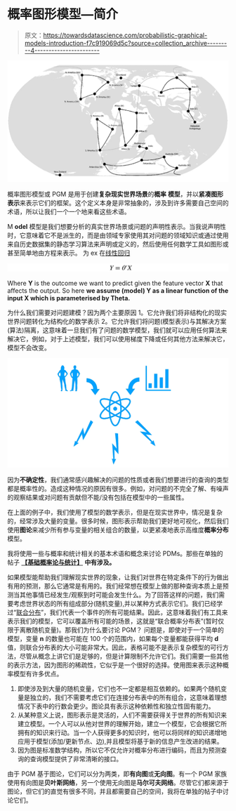 # 概率图形模型—简介

> 原文：<https://towardsdatascience.com/probabilistic-graphical-models-introduction-f7c919069d5c?source=collection_archive---------4----------------------->

![](img/ee650bba53ce16e94b5ec8538e8c09b9.png)

概率图形模型或 PGM 是用于创建**复杂现实世界场景**的**概率** **模型**，并以**紧凑图形表示**来表示它们的框架。这个定义本身是非常抽象的，涉及到许多需要自己空间的术语，所以让我们一个一个地来看这些术语。

M **odel** 模型是我们想要分析的真实世界场景或问题的声明性表示。当我说声明性时，它意味着它不是派生的，而是由领域专家使用其对问题的领域知识或通过使用来自历史数据集的静态学习算法来声明或定义的，然后使用任何数学工具如图形或甚至简单地由方程来表示。
为 ex 在[线性回归](https://medium.com/@paragradke/simple-linear-regression-2421076a5892)

![](img/d6868af7e270001233b80856b10dda76.png)

Where **Y** is the outcome we want to predict given the feature vector **X** that affects the output. So here **we assume (model) Y as a linear function of the input X which is parameterised by Theta.**

为什么我们需要对问题建模？因为两个主要原因
1。它允许我们将非结构化的现实世界问题转化为结构化的数学表示
2。它允许我们将问题(模型表示)与其解决方案(算法)隔离，这意味着一旦我们有了问题的数学模型，我们就可以应用任何算法来解决它，例如，对于上述模型，我们可以使用梯度下降或任何其他方法来解决它，模型不会改变。

![](img/90eb28fd6b864ab4263cd87e46a872ad.png)

因为**不确定性**，我们通常感兴趣解决的问题的性质或者我们想要进行的查询的类型都是概率性的。造成这种情况的原因有很多。例如，对问题的不完全了解、有噪声的观察结果或对问题有贡献但不能/没有包括在模型中的一些属性。

在上面的例子中，我们使用了模型的数学表示，但是在现实世界中，情况是复杂的，经常涉及大量的变量。很多时候，图形表示帮助我们更好地可视化，然后我们使用**图论**来减少所有参与变量的相关组合的数量，以更紧凑地表示高维度**概率分布**模型。

我将使用一些与概率和统计相关的基本术语和概念来讨论 PDMs。那些在单独的帖子 [**【基础概率论与统计】**](https://medium.com/@paragradke/basic-probability-theory-and-statistics-3105ab637213) **中有涉及。**

如果模型能帮助我们理解现实世界的现象，让我们对世界在特定条件下的行为做出有用的预测，那么它通常是有用的。我们经常想在模型上做的那种查询本质上是预测当其他事情已经发生/观察到时可能会发生什么。为了回答这样的问题，我们需要考虑世界状态的所有组成部分(随机变量),并以某种方式表示它们。我们已经学过“[联合分布](https://medium.com/towards-data-science/basic-probability-theory-and-statistics-3105ab637213)”，我们代表一个事件的所有可能结果。因此，这意味着我们有工具来表示我们的模型，它可以覆盖所有可能的场景，这就是“联合概率分布表”(暂时仅限于离散随机变量)。那我们为什么要讨论 PGM？
问题是，即使对于一个简单的模型，变量 **n** 的数量也可能在 100 个的范围内，如果每个变量都能获得平均 **d** 值，则联合分布表的大小可能非常大。因此，表格可能不是表示复杂模型的可行方法，尽管从概念上讲它们是足够的，但是计算限制不允许它们。我们需要一些其他的表示方法，因为图形的稀疏性，它似乎是一个很好的选择。使用图来表示这种概率模型有许多优点。

1.  即使涉及到大量的随机变量，它们也不一定都是相互依赖的。如果两个随机变量是独立的，我们不需要考虑它们在连接分布表中的所有组合，这意味着理想情况下表中的行数会更少。图论具有表示这种依赖性和独立性固有能力。
2.  从某种意义上说，图形表示是灵活的，人们不需要获得关于世界的所有知识来建立模型。一个人可以从他对世界的理解开始，建立一个模型，它会根据它所拥有的知识来行动。当一个人获得更多的知识时，他可以将同样的知识递增地应用于模型(添加/更新节点、边),并且模型将基于新的信息产生改进的结果。
3.  因为图是标准数学结构，所以它不仅允许对概率分布进行编码，而且为预测查询的查询模型提供了非常清晰的接口。

由于 PGM 基于图论，它们可以分为两类，即**有向图**或**无向图**。有一个 PGM 家族使用有向图是**贝叶斯网络**，另一个使用无向图是**马尔可夫网络**。尽管它们都来源于图论，但它们的直觉有很多不同，并且都需要自己的空间，我将在单独的帖子中讨论它们。